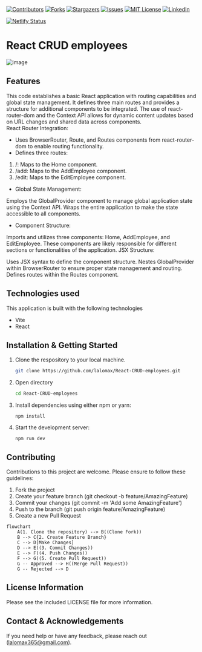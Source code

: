 


[![Contributors][contributors-shield]][contributors-url]
[![Forks][forks-shield]][forks-url]
[![Stargazers][stars-shield]][stars-url]
[![Issues][issues-shield]][issues-url]
[![MIT License][license-shield]][license-url]
[![LinkedIn][linkedin-shield]][linkedin-url]

[![Netlify Status](https://api.netlify.com/api/v1/badges/906e1431-6277-4e51-92ac-7bf10985bd7b/deploy-status)](https://app.netlify.com/sites/crud-employees/deploys)

# React CRUD employees

![image](https://github.com/user-attachments/assets/539642be-4d00-4be1-b7ff-68b06de3ddee)


## Features

This code establishes a basic React application with routing capabilities and global state management. It defines three main routes and provides a structure for additional components to be integrated. The use of react-router-dom and the Context API allows for dynamic content updates based on URL changes and shared data across components.  
React Router Integration:

* Uses BrowserRouter, Route, and Routes components from react-router-dom to enable routing functionality.
* Defines three routes:
1. /: Maps to the Home component.
2. /add: Maps to the AddEmployee component.
3. /edit: Maps to the EditEmployee component.

* Global State Management:

Employs the GlobalProvider component to manage global application state using the Context API.
Wraps the entire application to make the state accessible to all components.
* Component Structure:

Imports and utilizes three components: Home, AddEmployee, and EditEmployee.
These components are likely responsible for different sections or functionalities of the application.
JSX Structure:

Uses JSX syntax to define the component structure.
Nestes GlobalProvider within BrowserRouter to ensure proper state management and routing.
Defines routes within the Routes component.

## Technologies used

This application is built with the following technologies

*   Vite
*   React

## Installation & Getting Started

1. Clone the respository to your local machine.
    ```sh
    git clone https://github.com/lalomax/React-CRUD-employees.git
    ```
1. Open directory
   ```sh
   cd React-CRUD-employees
   ```
2. Install dependencies using either npm or yarn:
    ```
    npm install
    ```
3. Start the development server:
    ```
    npm run dev
    ```

## Contributing
Contributions to this project are welcome. Please ensure to follow these guidelines:

1. Fork the project
2. Create your feature branch (git checkout -b feature/AmazingFeature)
3. Commit your changes (git commit -m 'Add some AmazingFeature')
4. Push to the branch (git push origin feature/AmazingFeature)
5. Create a new Pull Request

```mermaid
flowchart 
    A(1. Clone the repository) --> B((Clone Fork))
    B --> C{2. Create Feature Branch}
    C --> D[Make Changes]
    D --> E((3. Commit Changes))
    E --> F((4. Push Changes))
    F --> G((5. Create Pull Request))
    G -- Approved --> H((Merge Pull Request))
    G -- Rejected --> D
```

## License Information
Please see the included LICENSE file for more information.

## Contact & Acknowledgements
If you need help or have any feedback, please reach out (lalomax365@gmail.com).

[contributors-shield]: https://img.shields.io/github/contributors/lalomax/React-CRUD-employees.svg?style=for-the-badge
[contributors-url]: https://github.com/lalomax/React-CRUD-employees/graphs/contributors
[forks-shield]: https://img.shields.io/github/forks/lalomax/React-CRUD-employees.svg?style=for-the-badge
[forks-url]: https://github.com/lalomax/React-CRUD-employees/network/members
[stars-shield]: https://img.shields.io/github/stars/lalomax/React-CRUD-employees.svg?style=for-the-badge
[stars-url]: https://github.com/lalomax/React-CRUD-employees/stargazers
[issues-shield]: https://img.shields.io/github/issues/lalomax/React-CRUD-employees.svg?style=for-the-badge
[issues-url]: https://github.com/lalomax/React-CRUD-employees/issues
[license-shield]: https://img.shields.io/github/license/lalomax/React-CRUD-employees.svg?style=for-the-badge
[license-url]: https://github.com/lalomax/React-CRUD-employees/blob/master/LICENSE.txt
[linkedin-shield]: https://img.shields.io/badge/-LinkedIn-black.svg?style=for-the-badge&logo=linkedin&colorB=555
[linkedin-url]: https://linkedin.com/in/orlando-flores365/
[product-screenshot]: images/screenshot.png
[Next.js]: https://img.shields.io/badge/next.js-000000?style=for-the-badge&logo=nextdotjs&logoColor=white
[Next-url]: https://nextjs.org/
[Vitejs]: https://img.shields.io/badge/vite-%23646CFF.svg?style=for-the-badge&logo=vite&logoColor=white
[vite-url]: https://vitejs.dev/
[React.js]: https://img.shields.io/badge/React-20232A?style=for-the-badge&logo=react&logoColor=61DAFB
[React-url]: https://reactjs.org/
[Vue.js]: https://img.shields.io/badge/Vue.js-35495E?style=for-the-badge&logo=vuedotjs&logoColor=4FC08D
[Vue-url]: https://vuejs.org/
[Angular.io]: https://img.shields.io/badge/Angular-DD0031?style=for-the-badge&logo=angular&logoColor=white
[Angular-url]: https://angular.io/
[Svelte.dev]: https://img.shields.io/badge/Svelte-4A4A55?style=for-the-badge&logo=svelte&logoColor=FF3E00
[Svelte-url]: https://svelte.dev/
[Laravel.com]: https://img.shields.io/badge/Laravel-FF2D20?style=for-the-badge&logo=laravel&logoColor=white
[Laravel-url]: https://laravel.com
[Bootstrap.com]: https://img.shields.io/badge/Bootstrap-563D7C?style=for-the-badge&logo=bootstrap&logoColor=white
[Bootstrap-url]: https://getbootstrap.com
